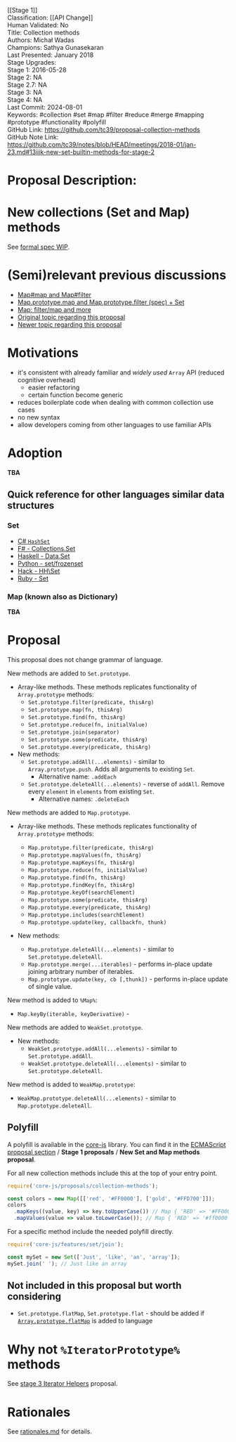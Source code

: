 [[Stage 1]]<br>Classification: [[API Change]]<br>Human Validated: No<br>Title: Collection methods<br>Authors: Michał Wadas<br>Champions: Sathya Gunasekaran<br>Last Presented: January 2018<br>Stage Upgrades:<br>Stage 1: 2016-05-28  
Stage 2: NA  
Stage 2.7: NA  
Stage 3: NA  
Stage 4: NA<br>Last Commit: 2024-08-01<br>Keywords: #collection #set #map #filter #reduce #merge #mapping #prototype #functionality #polyfill<br>GitHub Link: https://github.com/tc39/proposal-collection-methods <br>GitHub Note Link: https://github.com/tc39/notes/blob/HEAD/meetings/2018-01/jan-23.md#13iiik-new-set-builtin-methods-for-stage-2
# Proposal Description:
# New collections (Set and Map) methods

See [formal spec WIP](https://tc39.github.io/proposal-collection-methods/).

# (Semi)relevant previous discussions

* [Map#map and Map#filter](https://github.com/tc39/ecma262/pull/13)
* [Map.prototype.map and Map.prototype.filter (spec) + Set](https://esdiscuss.org/notes/2014-11-19)
* [Map: filter/map and more](https://esdiscuss.org/topic/map-filter-map-and-more)
* [Original topic regarding this proposal](https://esdiscuss.org/topic/new-set-prototype-methods)
* [Newer topic regarding this proposal](https://esdiscuss.org/topic/new-set-methods-again)


# Motivations

* it's consistent with already familiar and *widely used* `Array` API (reduced cognitive overhead)
  * easier refactoring
  * certain function become generic
* reduces boilerplate code when dealing with common collection use cases
* no new syntax
* allow developers coming from other languages to use familiar APIs

# Adoption

**TBA**


## Quick reference for other languages similar data structures

### Set

* [C# `HashSet`](https://msdn.microsoft.com/en-us/library/bb359438.aspx)
* [F# - Collections.Set](https://msdn.microsoft.com/en-au/vstudio/ee340244(v=vs.89))
* [Haskell - Data.Set](http://hackage.haskell.org/package/containers-0.5.10.2/docs/Data-Set.html)
* [Python - set/frozenset](https://docs.python.org/3.6/library/stdtypes.html#set)
* [Hack - HH\Set](https://docs.hhvm.com/hack/reference/class/HH.Set/)
* [Ruby - Set](https://ruby-doc.org/stdlib-2.5.0/libdoc/set/rdoc/Set.html)

### Map (known also as Dictionary)

**TBA**

# Proposal

This proposal does not change grammar of language.

New methods are added to `Set.prototype`.

* Array-like methods. These methods replicates functionality of `Array.prototype` methods:
  * `Set.prototype.filter(predicate, thisArg)`
  * `Set.prototype.map(fn, thisArg)`
  * `Set.prototype.find(fn, thisArg)`
  * `Set.prototype.reduce(fn, initialValue)`
  * `Set.prototype.join(separator)`
  * `Set.prototype.some(predicate, thisArg)`
  * `Set.prototype.every(predicate, thisArg)`
* New methods:
  * `Set.prototype.addAll(...elements)` - similar to `Array.prototype.push`. Adds all arguments to existing `Set`.
    * Alternative name: `.addEach`
  * `Set.prototype.deleteAll(...elements)` - reverse of `addAll`. Remove every `element` in `elements` from existing `Set`.
    * Alternative names: `.deleteEach`

New methods are added to `Map.prototype`.

* Array-like methods. These methods replicates functionality of `Array.prototype` methods:
  * `Map.prototype.filter(predicate, thisArg)`
  * `Map.prototype.mapValues(fn, thisArg)`
  * `Map.prototype.mapKeys(fn, thisArg)`
  * `Map.prototype.reduce(fn, initialValue)`
  * `Map.prototype.find(fn, thisArg)`
  * `Map.prototype.findKey(fn, thisArg)`
  * `Map.prototype.keyOf(searchElement)`
  * `Map.prototype.some(predicate, thisArg)`
  * `Map.prototype.every(predicate, thisArg)`
  * `Map.prototype.includes(searchElement)`
  * `Map.prototype.update(key, callbackfn, thunk)`

* New methods:
  * `Map.prototype.deleteAll(...elements)` - similar to `Set.prototype.deleteAll`.
  * `Map.prototype.merge(...iterables)` - performs in-place update joining arbitrary number of iterables.
  * `Map.prototype.update(key, cb [,thunk])` - performs in-place update of single value. 
  
New method is added to `%Map%`:

* `Map.keyBy(iterable, keyDerivative)` - 

New methods are added to `WeakSet.prototype`.

* New methods:
  * `WeakSet.prototype.addAll(...elements)` - similar to `Set.prototype.addAll`.
  * `WeakSet.prototype.deleteAll(...elements)` - similar to `Set.prototype.deleteAll`.

New method is added to `WeakMap.prototype`:

* `WeakMap.prototype.deleteAll(...elements)` - similar to `Map.prototype.deleteAll`.

## Polyfill

A polyfill is available in the [core-js](https://github.com/zloirock/core-js) library.
You can find it in the [ECMAScript proposal section](https://github.com/zloirock/core-js#ecmascript-proposals) 
/ **Stage 1 proposals** / **New Set and Map methods proposal**.

For all new collection methods include this at the top of your entry point.
```js
require('core-js/proposals/collection-methods');

const colors = new Map([['red', '#FF0000'], ['gold', '#FFD700']]);
colors
  .mapKeys((value, key) => key.toUpperCase()) // Map { 'RED' => '#FF0000', 'GOLD' => '#FFD700' }
  .mapValues(value => value.toLowerCase()); // Map { 'RED' => '#ff0000', 'GOLD' => '#ffd700' }
```
For a specific method include the needed polyfill directly.
```js
require('core-js/features/set/join');

const mySet = new Set(['Just', 'like', 'an', 'array']);
mySet.join(' '); // Just like an array
```

## Not included in this proposal but worth considering

* `Set.prototype.flatMap`, `Set.prototype.flat` - should be added if [`Array.prototype.flatMap`](https://github.com/tc39/proposal-flatMap) is added to language

# Why not `%IteratorPrototype%` methods

See [stage 3 Iterator Helpers](https://github.com/tc39/proposal-iterator-helpers) proposal.

# Rationales

See [rationales.md](./rationales.md) for details.
<br>